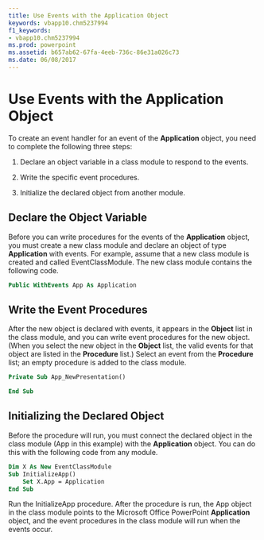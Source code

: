 ```yaml
---
title: Use Events with the Application Object
keywords: vbapp10.chm5237994
f1_keywords:
- vbapp10.chm5237994
ms.prod: powerpoint
ms.assetid: b657ab62-67fa-4eeb-736c-86e31a026c73
ms.date: 06/08/2017
---
```



# Use Events with the Application Object

To create an event handler for an event of the **Application** object, you need to complete the following three steps:


1. Declare an object variable in a class module to respond to the events.
    
2. Write the specific event procedures.
    
3. Initialize the declared object from another module.
    

## Declare the Object Variable

Before you can write procedures for the events of the **Application** object, you must create a new class module and declare an object of type **Application** with events. For example, assume that a new class module is created and called EventClassModule. The new class module contains the following code.


```vb
Public WithEvents App As Application
```


## Write the Event Procedures

After the new object is declared with events, it appears in the **Object** list in the class module, and you can write event procedures for the new object. (When you select the new object in the **Object** list, the valid events for that object are listed in the **Procedure** list.) Select an event from the **Procedure** list; an empty procedure is added to the class module.


```vb
Private Sub App_NewPresentation()

End Sub
```


## Initializing the Declared Object

Before the procedure will run, you must connect the declared object in the class module (App in this example) with the **Application** object. You can do this with the following code from any module.


```vb
Dim X As New EventClassModule
Sub InitializeApp()
    Set X.App = Application
End Sub
```

Run the InitializeApp procedure. After the procedure is run, the App object in the class module points to the Microsoft Office PowerPoint **Application** object, and the event procedures in the class module will run when the events occur.


